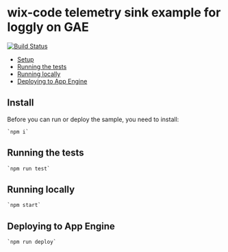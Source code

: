 # wix-code telemetry sink example for loggly on GAE

[![Build Status](https://travis-ci.org/wix-incubator/wix-telemetry-appengine-loggly.svg?branch=master)](https://travis-ci.org/wix-incubator/wix-telemetry-appengine-loggly)

  - [Setup](#setup)
  - [Running the tests](#running-the-tests)
  - [Running locally](#running-locally)
  - [Deploying to App Engine](#deploying-to-app-engine)


## Install

Before you can run or deploy the sample, you need to install:

    `npm i`

## Running the tests

    `npm run test`
    
## Running locally
    
    `npm start`

## Deploying to App Engine

    `npm run deploy`
